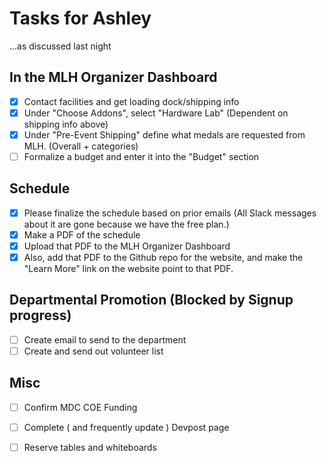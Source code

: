 # Tasks for Ashley

...as discussed last night

## In the MLH Organizer Dashboard

- [x] Contact facilities and get loading dock/shipping info
- [x] Under "Choose Addons", select "Hardware Lab" (Dependent on shipping info above)
- [x] Under "Pre-Event Shipping" define what medals are requested from MLH.  (Overall + categories)
- [ ] Formalize a budget and enter it into the "Budget" section

## Schedule

- [x] Please finalize the schedule based on prior emails (All Slack messages about it are gone because we have the free plan.)
- [x] Make a PDF of the schedule
- [x] Upload that PDF to the MLH Organizer Dashboard
- [x] Also, add that PDF to the Github repo for the website, and make the "Learn More" link on the website point to that PDF.

## Departmental Promotion (Blocked by Signup progress)
- [ ] Create email to send to the department 
- [ ] Create and send out volunteer list

## Misc
- [ ] Confirm MDC COE Funding
- [ ] Complete ( and frequently update ) Devpost page
- [ ] Reserve tables and whiteboards

